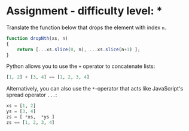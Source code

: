 # Assignment - difficulty level: *

Translate the function below that drops the element with index `n`.

```javascript
function dropNth(xs, n)
{
    return [...xs.slice(0, n), ...xs.slice(n+1) ];
}
```

Python allows you to use the `+` operator to concatenate lists:

```python
[1, 2] + [3, 4] == [1, 2, 3, 4]
```

Alternatively, you can also use the `*`-operator that acts like JavaScript's spread operator `...`:

```python
xs = [1, 2]
ys = [3, 4]
zs = [ *xs,  *ys ]
zs == [1, 2, 3, 4]
```
